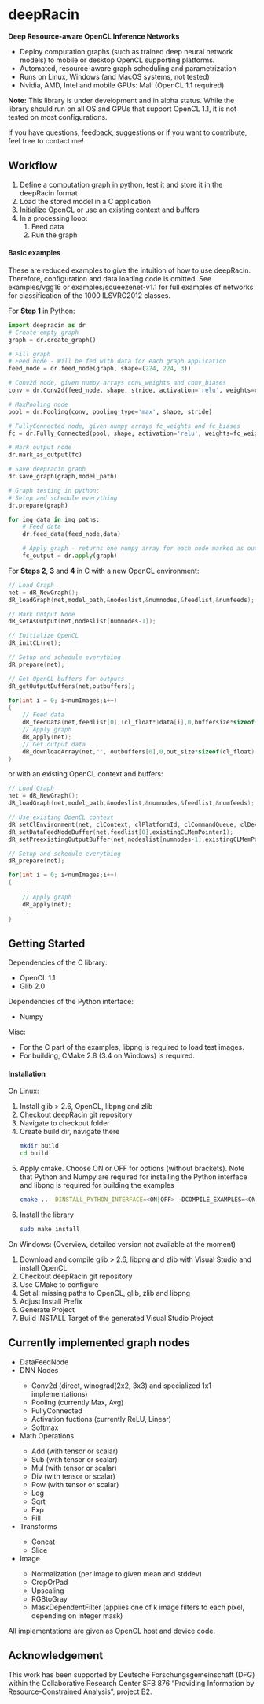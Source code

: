# deepRacin
<b>Deep Resource-aware OpenCL Inference Networks</b>
<ul>
<li>Deploy computation graphs (such as trained deep neural network models) to mobile or desktop OpenCL supporting platforms.
<li>Automated, resource-aware graph scheduling and parametrization
<li>Runs on Linux, Windows (and MacOS systems, not tested)
<li>Nvidia, AMD, Intel and mobile GPUs: Mali (OpenCL 1.1 required)
</ul>
<b>Note:</b> This library is under development and in alpha status. While the library should run on all OS and GPUs that support OpenCL 1.1, it is not tested on most configurations.
 
If you have questions, feedback, suggestions or if you want to contribute, feel free to contact me!


<h2> Workflow </h2>
<ol>
<li> Define a computation graph in python, test it and store it in the deepRacin format
<li> Load the stored model in a C application 
<li> Initialize OpenCL or use an existing context and buffers
<li> In a processing loop: 
<ol>
<li> Feed data
<li> Run the graph
</ol>
</ol>

<h4>Basic examples</h4>
These are reduced examples to give the intuition of how to use deepRacin. Therefore, configuration and data loading code is omitted. See examples/vgg16 or examples/squeezenet-v1.1 for full examples of networks for classification of the 1000 ILSVRC2012 classes.

For <b>Step 1</b> in Python:
```python
import deepracin as dr
# Create empty graph
graph = dr.create_graph()

# Fill graph
# Feed node - Will be fed with data for each graph application
feed_node = dr.feed_node(graph, shape=(224, 224, 3))

# Conv2d node, given numpy arrays conv_weights and conv_biases
conv = dr.Conv2d(feed_node, shape, stride, activation='relu', weights=conv_weights, biases=conv_biases)

# MaxPooling node
pool = dr.Pooling(conv, pooling_type='max', shape, stride)

# FullyConnected node, given numpy arrays fc_weights and fc_biases
fc = dr.Fully_Connected(pool, shape, activation='relu', weights=fc_weights, biases=fc_biases)

# Mark output node
dr.mark_as_output(fc)

# Save deepracin graph
dr.save_graph(graph,model_path)

# Graph testing in python:
# Setup and schedule everything
dr.prepare(graph)

for img_data in img_paths:
    # Feed data
    dr.feed_data(feed_node,data)

    # Apply graph - returns one numpy array for each node marked as output
    fc_output = dr.apply(graph)
```

For <b>Steps 2</b>, <b>3</b> and <b>4</b> in C with a new OpenCL environment:
```c
// Load Graph
net = dR_NewGraph();
dR_loadGraph(net,model_path,&nodeslist,&numnodes,&feedlist,&numfeeds);

// Mark Output Node
dR_setAsOutput(net,nodeslist[numnodes-1]);

// Initialize OpenCL
dR_initCL(net);

// Setup and schedule everything
dR_prepare(net);

// Get OpenCL buffers for outputs
dR_getOutputBuffers(net,outbuffers);

for(int i = 0; i<numImages;i++)
{
    // Feed data
    dR_feedData(net,feedlist[0],(cl_float*)data[i],0,buffersize*sizeof(cl_float));
    // Apply graph
    dR_apply(net);
    // Get output data
    dR_downloadArray(net,"", outbuffers[0],0,out_size*sizeof(cl_float),data_out);
}
```
or with an existing OpenCL context and buffers:
```c
// Load Graph
net = dR_NewGraph();
dR_loadGraph(net,model_path,&nodeslist,&numnodes,&feedlist,&numfeeds);

// Use existing OpenCL context
dR_setClEnvironment(net, clContext, clPlatformId, clCommandQueue, clDeviceId);
dR_setDataFeedNodeBuffer(net,feedlist[0],existingCLMemPointer1);
dR_setPreexistingOutputBuffer(net,nodeslist[numnodes-1],existingCLMemPointer2);

// Setup and schedule everything
dR_prepare(net);

for(int i = 0; i<numImages;i++)
{
    ...
    // Apply graph
    dR_apply(net);
    ...
}
```
<h2> Getting Started </h2>

Dependencies of the C library:
<ul>
<li> OpenCL 1.1
<li> Glib 2.0 
</ul>

Dependencies of the Python interface:
<ul>
<li> Numpy
</ul>

Misc:
<ul>
<li>For the C part of the examples, libpng is required to load test images.
<li>For building, CMake 2.8 (3.4 on Windows) is required.
</ul>

<h4> Installation </h4>
On Linux:
<ol>
<li> Install glib > 2.6, OpenCL, libpng and zlib
<li> Checkout deepRacin git repository
<li> Navigate to checkout folder 
<li> Create build dir, navigate there

```sh
mkdir build
cd build
```
<li>  Apply cmake. Choose ON or OFF for options (without brackets). Note that Python and Numpy are required for installing the Python interface and libpng is required for building the examples

```sh
cmake .. -DINSTALL_PYTHON_INTERFACE=<ON|OFF> -DCOMPILE_EXAMPLES=<ON|OFF>
```
<li>  Install the library

```sh
sudo make install
```
</ol>

On Windows: (Overview, detailed version not available at the moment)
<ol>
<li> Download and compile glib > 2.6, libpng and zlib with Visual Studio and install OpenCL
<li> Checkout deepRacin git repository
<li> Use CMake to configure
<li> Set all missing paths to OpenCL, glib, zlib and libpng
<li> Adjust Install Prefix
<li> Generate Project
<li> Build INSTALL Target of the generated Visual Studio Project
</ol>

<h2> Currently implemented graph nodes </h2>
<ul>
  <li>DataFeedNode</li>
  <li>DNN Nodes</li>
  <ul>
    <li>Conv2d (direct, winograd(2x2, 3x3) and specialized 1x1 implementations)</li>
    <li>Pooling (currently Max, Avg)</li>
    <li>FullyConnected</li>
    <li>Activation fuctions (currently ReLU, Linear)</li>
    <li>Softmax</li>
  </ul>
  <li>Math Operations</li>
  <ul>
    <li>Add (with tensor or scalar)</li>
    <li>Sub (with tensor or scalar)</li>
    <li>Mul (with tensor or scalar)</li>
    <li>Div (with tensor or scalar)</li>
    <li>Pow (with tensor or scalar)</li>
    <li>Log</li>
    <li>Sqrt</li>
    <li>Exp</li>
    <li>Fill</li>
  </ul>
  <li>Transforms</li>
  <ul>
    <li>Concat</li>
    <li>Slice</li>
  </ul>
  <li>Image</li>
  <ul>
    <li>Normalization (per image to given mean and stddev) </li>
    <li>CropOrPad</li>
    <li>Upscaling</li>
    <li>RGBtoGray</li>
    <li>MaskDependentFilter (applies one of k image filters to each pixel, depending on integer mask)</li>
  </ul>
</ul>
All implementations are given as OpenCL host and device code.


<h2> Acknowledgement </h2>
This work has been supported by Deutsche Forschungsgemeinschaft (DFG) within the Collaborative Research Center SFB 876 “Providing Information by Resource-Constrained Analysis”, project B2.
